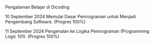 Pengalaman Belajar di Dicoding

10 September 2024
Memulai Dasar Pemrograman untuk Menjadi Pengembang Software. (Progres 100%)

11 September 2024
Pengenalan ke Logika Pemrograman (Programming Logic 101). (Progres 100%)

